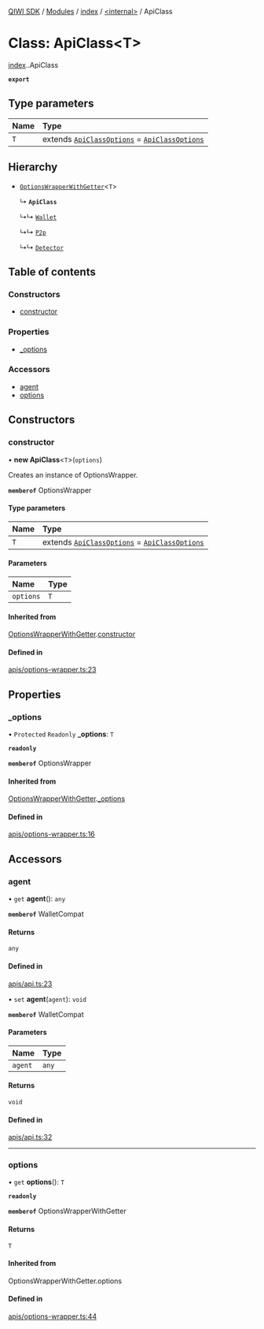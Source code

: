 [QIWI SDK](../README.md) / [Modules](../modules.md) / [index](../modules/index.md) / [<internal\>](../modules/index._internal_.md) / ApiClass

# Class: ApiClass<T\>

[index](../modules/index.md).[<internal>](../modules/index._internal_.md).ApiClass

**`export`**

## Type parameters

| Name | Type |
| :------ | :------ |
| `T` | extends [`ApiClassOptions`](../interfaces/index._internal_.ApiClassOptions.md) = [`ApiClassOptions`](../interfaces/index._internal_.ApiClassOptions.md) |

## Hierarchy

- [`OptionsWrapperWithGetter`](index._internal_.OptionsWrapperWithGetter.md)<`T`\>

  ↳ **`ApiClass`**

  ↳↳ [`Wallet`](index.QIWI.Wallet.md)

  ↳↳ [`P2p`](index.QIWI.P2p.md)

  ↳↳ [`Detector`](index.QIWI.Detector.md)

## Table of contents

### Constructors

- [constructor](index._internal_.ApiClass.md#constructor)

### Properties

- [\_options](index._internal_.ApiClass.md#_options)

### Accessors

- [agent](index._internal_.ApiClass.md#agent)
- [options](index._internal_.ApiClass.md#options)

## Constructors

### constructor

• **new ApiClass**<`T`\>(`options`)

Creates an instance of OptionsWrapper.

**`memberof`** OptionsWrapper

#### Type parameters

| Name | Type |
| :------ | :------ |
| `T` | extends [`ApiClassOptions`](../interfaces/index._internal_.ApiClassOptions.md) = [`ApiClassOptions`](../interfaces/index._internal_.ApiClassOptions.md) |

#### Parameters

| Name | Type |
| :------ | :------ |
| `options` | `T` |

#### Inherited from

[OptionsWrapperWithGetter](index._internal_.OptionsWrapperWithGetter.md).[constructor](index._internal_.OptionsWrapperWithGetter.md#constructor)

#### Defined in

[apis/options-wrapper.ts:23](https://github.com/AlexXanderGrib/node-qiwi-sdk/blob/05e2fb8/src/apis/options-wrapper.ts#L23)

## Properties

### \_options

• `Protected` `Readonly` **\_options**: `T`

**`readonly`**

**`memberof`** OptionsWrapper

#### Inherited from

[OptionsWrapperWithGetter](index._internal_.OptionsWrapperWithGetter.md).[_options](index._internal_.OptionsWrapperWithGetter.md#_options)

#### Defined in

[apis/options-wrapper.ts:16](https://github.com/AlexXanderGrib/node-qiwi-sdk/blob/05e2fb8/src/apis/options-wrapper.ts#L16)

## Accessors

### agent

• `get` **agent**(): `any`

**`memberof`** WalletCompat

#### Returns

`any`

#### Defined in

[apis/api.ts:23](https://github.com/AlexXanderGrib/node-qiwi-sdk/blob/05e2fb8/src/apis/api.ts#L23)

• `set` **agent**(`agent`): `void`

**`memberof`** WalletCompat

#### Parameters

| Name | Type |
| :------ | :------ |
| `agent` | `any` |

#### Returns

`void`

#### Defined in

[apis/api.ts:32](https://github.com/AlexXanderGrib/node-qiwi-sdk/blob/05e2fb8/src/apis/api.ts#L32)

___

### options

• `get` **options**(): `T`

**`readonly`**

**`memberof`** OptionsWrapperWithGetter

#### Returns

`T`

#### Inherited from

OptionsWrapperWithGetter.options

#### Defined in

[apis/options-wrapper.ts:44](https://github.com/AlexXanderGrib/node-qiwi-sdk/blob/05e2fb8/src/apis/options-wrapper.ts#L44)
